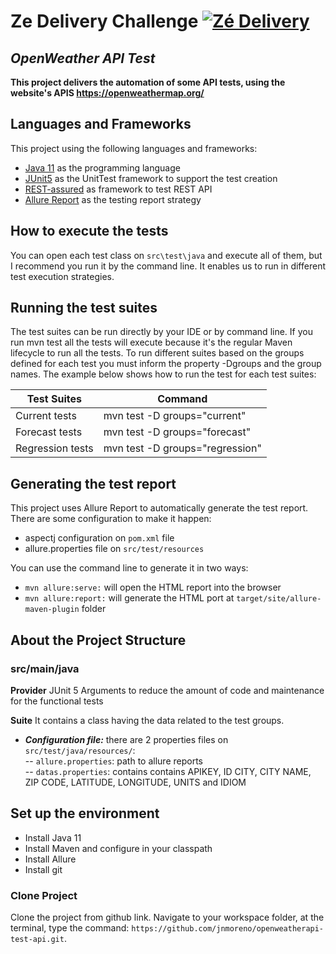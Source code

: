 # Ze Delivery Challenge [![Zé Delivery](https://courier-images-web.imgix.net/static/img/logo-white-text.png?auto=compress,format&fit=max&w=86&h=16&dpr=2&fm=png)](https://ze.delivery/)
## _OpenWeather API Test_
**This project delivers the automation of some API tests, using the website's APIS https://openweathermap.org/**

## Languages and Frameworks
This project using the following languages and frameworks:

* [Java 11](https://openjdk.java.net/projects/jdk/11/) as the programming language
* [JUnit5](https://junit.org/junit5/) as the UnitTest framework to support the test creation
* [REST-assured](https://www.selenium.dev/) as framework to test REST API
* [Allure Report](https://docs.qameta.io/allure/) as the testing report strategy



## How to execute the tests
You can open each test class on `src\test\java` and execute all of them, but I recommend you run it by the command line. It enables us to run in different test execution strategies.

## Running the test suites
The test suites can be run directly by your IDE or by command line. If you run mvn test all the tests will execute because it's the regular Maven lifecycle to run all the tests.
To run different suites based on the groups defined for each test you must inform the property -Dgroups and the group names. The example below shows how to run the test for each test suites:

| Test Suites | Command |
| ------ | ------ |
| Current tests | mvn test -D groups="current" |
| Forecast tests | mvn test -D groups="forecast" |
| Regression tests | mvn test -D groups="regression" |

## Generating the test report
This project uses Allure Report to automatically generate the test report. There are some configuration to make it happen:

- aspectj configuration on `pom.xml` file
- allure.properties file on `src/test/resources`

You can use the command line to generate it in two ways:
- `mvn allure:serve:` will open the HTML report into the browser
- `mvn allure:report:` will generate the HTML port at `target/site/allure-maven-plugin` folder

## About the Project Structure
### src/main/java
**Provider**
JUnit 5 Arguments to reduce the amount of code and maintenance for the functional tests

**Suite**
It contains a class having the data related to the test groups.

* ***Configuration file:*** there are 2 properties files on `src/test/java/resources/`: <br>
  -- `allure.properties`: path to allure reports<br>
  -- `datas.properties`: contains contains APIKEY, ID CITY, CITY NAME, ZIP CODE, LATITUDE, LONGITUDE, UNITS and IDIOM


## Set up the environment
* Install Java 11
* Install Maven and configure in your classpath
* Install Allure
* Install git

### Clone Project
Clone the project from github link. Navigate to your workspace folder, at the terminal, type the command: `https://github.com/jnmoreno/openweatherapi-test-api.git`.